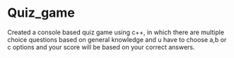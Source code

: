 # Quiz_game
Created a console based quiz game using c++, in which there are multiple choice questions based on general knowledge and u have to choose a,b or c options and your score will be based on your correct answers.
